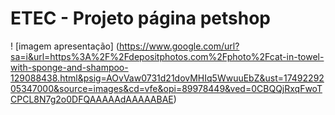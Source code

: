 # ETEC - Projeto página petshop 

! [imagem apresentação] (https://www.google.com/url?sa=i&url=https%3A%2F%2Fdepositphotos.com%2Fphoto%2Fcat-in-towel-with-sponge-and-shampoo-129088438.html&psig=AOvVaw0731d21dovMHIq5WwuuEbZ&ust=1749229205347000&source=images&cd=vfe&opi=89978449&ved=0CBQQjRxqFwoTCPCL8N7g2o0DFQAAAAAdAAAAABAE)
